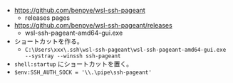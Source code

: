* https://github.com/benpye/wsl-ssh-pageant
    * releases pages
* https://github.com/benpye/wsl-ssh-pageant/releases
    * wsl-ssh-pageant-amd64-gui.exe
* ショートカットを作る。
    * `C:\Users\xxx\.ssh\wsl-ssh-pageant\wsl-ssh-pageant-amd64-gui.exe --systray --winssh ssh-pageant`
* `shell:startup` にショートカットを置く。
* `$env:SSH_AUTH_SOCK = '\\.\pipe\ssh-pageant'`

